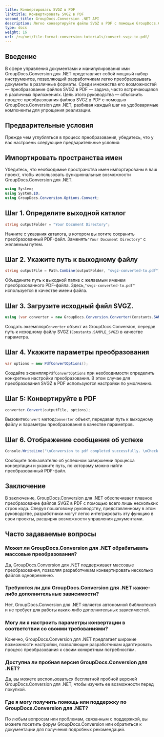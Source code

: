 ```yaml
---
title: Конвертировать SVGZ в PDF
linktitle: Конвертировать SVGZ в PDF
second_title: GroupDocs.Conversion .NET API
description: Легко конвертируйте файлы SVGZ в PDF с помощью GroupDocs.Conversion для .NET. Изучите пошаговое руководство и раскройте возможности эффективного управления документами.
type: docs
weight: 16
url: /ru/net/file-format-conversion-tutorials/convert-svgz-to-pdf/
---
```

## Введение
В сфере управления документами и манипулирования ими GroupDocs.Conversion для .NET представляет собой мощный набор инструментов, позволяющий разработчикам легко преобразовывать документы в различные форматы. Среди множества его возможностей — преобразование файлов SVGZ в PDF — задача, часто встречающаяся в различных приложениях. Цель этого руководства — объяснить процесс преобразования файлов SVGZ в PDF с помощью GroupDocs.Conversion для .NET, разбивая каждый шаг на удобоваримые компоненты для упрощения реализации.
## Предварительные условия
Прежде чем углубляться в процесс преобразования, убедитесь, что у вас настроены следующие предварительные условия:

## Импортировать пространства имен
Убедитесь, что необходимые пространства имен импортированы в ваш проект, чтобы использовать функциональные возможности GroupDocs.Conversion для .NET.
```csharp
using System;
using System.IO;
using GroupDocs.Conversion.Options.Convert;
```

## Шаг 1. Определите выходной каталог
```csharp
string outputFolder = "Your Document Directory";
```
 Начните с указания каталога, в котором вы хотите сохранить преобразованный PDF-файл. Заменять`"Your Document Directory"` с желаемым путем.
## Шаг 2. Укажите путь к выходному файлу
```csharp
string outputFile = Path.Combine(outputFolder, "svgz-converted-to.pdf");
```
 Объедините путь к выходной папке с желаемым именем преобразованного PDF-файла. Здесь,`"svgz-converted-to.pdf"` используется в качестве имени файла.
## Шаг 3. Загрузите исходный файл SVGZ.
```csharp
using (var converter = new GroupDocs.Conversion.Converter(Constants.SAMPLE_SVGZ))
```
 Создать экземпляр`Converter` объект из GroupDocs.Conversion, передав путь к исходному файлу SVGZ (`Constants.SAMPLE_SVGZ`) в качестве параметра.
## Шаг 4. Укажите параметры преобразования
```csharp
var options = new PdfConvertOptions();
```
 Создайте экземпляр`PdfConvertOptions` при необходимости определить конкретные настройки преобразования. В этом случае для преобразования SVGZ в PDF используются настройки по умолчанию.
## Шаг 5: Конвертируйте в PDF
```csharp
converter.Convert(outputFile, options);
```
 Вызовите`Convert` метод`Converter` объект, передавая путь к выходному файлу и параметры преобразования в качестве параметров.
## Шаг 6. Отображение сообщения об успехе
```csharp
Console.WriteLine("\nConversion to pdf completed successfully. \nCheck output in {0}", outputFolder);
```
Сообщите пользователю об успешном завершении процесса конвертации и укажите путь, по которому можно найти преобразованный PDF-файл.

## Заключение
В заключение, GroupDocs.Conversion для .NET обеспечивает плавное преобразование файлов SVGZ в PDF с помощью всего лишь нескольких строк кода. Следуя пошаговому руководству, представленному в этом руководстве, разработчики могут легко интегрировать эту функцию в свои проекты, расширяя возможности управления документами.
## Часто задаваемые вопросы
### Может ли GroupDocs.Conversion для .NET обрабатывать массовые преобразования?
Да, GroupDocs.Conversion для .NET поддерживает массовые преобразования, позволяя разработчикам конвертировать несколько файлов одновременно.
### Требуются ли для GroupDocs.Conversion для .NET какие-либо дополнительные зависимости?
Нет, GroupDocs.Conversion для .NET является автономной библиотекой и не требует для работы каких-либо дополнительных зависимостей.
### Могу ли я настроить параметры конвертации в соответствии со своими требованиями?
Конечно, GroupDocs.Conversion для .NET предлагает широкие возможности настройки, позволяющие разработчикам адаптировать процесс преобразования к своим конкретным потребностям.
### Доступна ли пробная версия GroupDocs.Conversion для .NET?
Да, вы можете воспользоваться бесплатной пробной версией GroupDocs.Conversion для .NET, чтобы изучить ее возможности перед покупкой.
### Где я могу получить помощь или поддержку по GroupDocs.Conversion для .NET?
По любым вопросам или проблемам, связанным с поддержкой, вы можете посетить форум GroupDocs.Conversion или обратиться к документации для получения подробных рекомендаций.
